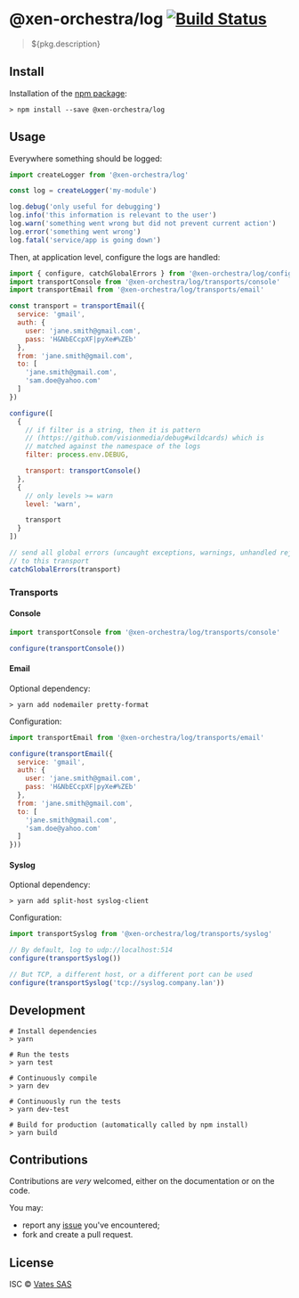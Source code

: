 # @xen-orchestra/log [![Build Status](https://travis-ci.org/vatesfr/xen-orchestra.png?branch=master)](https://travis-ci.org/vatesfr/xen-orchestra)

> ${pkg.description}

## Install

Installation of the [npm package](https://npmjs.org/package/@xen-orchestra/log):

```
> npm install --save @xen-orchestra/log
```

## Usage

Everywhere something should be logged:

```js
import createLogger from '@xen-orchestra/log'

const log = createLogger('my-module')

log.debug('only useful for debugging')
log.info('this information is relevant to the user')
log.warn('something went wrong but did not prevent current action')
log.error('something went wrong')
log.fatal('service/app is going down')
```

Then, at application level, configure the logs are handled:

```js
import { configure, catchGlobalErrors } from '@xen-orchestra/log/configure'
import transportConsole from '@xen-orchestra/log/transports/console'
import transportEmail from '@xen-orchestra/log/transports/email'

const transport = transportEmail({
  service: 'gmail',
  auth: {
    user: 'jane.smith@gmail.com',
    pass: 'H&NbECcpXF|pyXe#%ZEb'
  },
  from: 'jane.smith@gmail.com',
  to: [
    'jane.smith@gmail.com',
    'sam.doe@yahoo.com'
  ]
})

configure([
  {
    // if filter is a string, then it is pattern
    // (https://github.com/visionmedia/debug#wildcards) which is
    // matched against the namespace of the logs
    filter: process.env.DEBUG,

    transport: transportConsole()
  },
  {
    // only levels >= warn
    level: 'warn',

    transport
  }
])

// send all global errors (uncaught exceptions, warnings, unhandled rejections)
// to this transport
catchGlobalErrors(transport)
```

### Transports

#### Console

```js
import transportConsole from '@xen-orchestra/log/transports/console'

configure(transportConsole())
```

#### Email

Optional dependency:

```
> yarn add nodemailer pretty-format
```

Configuration:

```js
import transportEmail from '@xen-orchestra/log/transports/email'

configure(transportEmail({
  service: 'gmail',
  auth: {
    user: 'jane.smith@gmail.com',
    pass: 'H&NbECcpXF|pyXe#%ZEb'
  },
  from: 'jane.smith@gmail.com',
  to: [
    'jane.smith@gmail.com',
    'sam.doe@yahoo.com'
  ]
}))
```

#### Syslog

Optional dependency:

```
> yarn add split-host syslog-client
```

Configuration:

```js
import transportSyslog from '@xen-orchestra/log/transports/syslog'

// By default, log to udp://localhost:514
configure(transportSyslog())

// But TCP, a different host, or a different port can be used
configure(transportSyslog('tcp://syslog.company.lan'))
```

## Development

```
# Install dependencies
> yarn

# Run the tests
> yarn test

# Continuously compile
> yarn dev

# Continuously run the tests
> yarn dev-test

# Build for production (automatically called by npm install)
> yarn build
```

## Contributions

Contributions are *very* welcomed, either on the documentation or on
the code.

You may:

- report any [issue](https://github.com/vatesfr/xo-web/issues/)
  you've encountered;
- fork and create a pull request.

## License

ISC © [Vates SAS](https://vates.fr)

